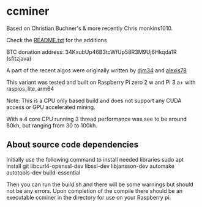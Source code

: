 # ccminer

Based on Christian Buchner's &amp; more recently Chris monkins1010.

Check the [README.txt](README.txt) for the additions

BTC donation address: 34KxubUp46B3tcWfUp58R3M9Uj6Hkqda1R (sfitzjava)

A part of the recent algos were originally written by [djm34](https://github.com/djm34) and [alexis78](https://github.com/alexis78)

This variant was tested and built on Raspberry Pi zero 2 w and Pi 3 a+ with raspios_lite_arm64

Note: This is a CPU only based build and does not support any CUDA access or GPU accelerated mining.

With a 4 core CPU running 3 thread performance was see to be around 80kh, but ranging from 30 to 100kh.


About source code dependencies
------------------------------
Initially use the following command to install needed libraries
sudo apt install git libcurl4-openssl-dev libssl-dev libjansson-dev automake autotools-dev build-essential

Then you can run the build.sh and there will be some warnings but should not be any errors.
Upon completion of the compile there should be an executable ccminer in the directory for use on your Raspberry pi.
